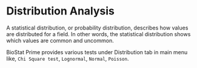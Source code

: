 # Distribution Analysis

A statistical distribution, or probability distribution, describes how values are distributed for a field. In other words, the statistical distribution shows which values are common and uncommon. 

BioStat Prime provides various tests under Distribution tab in main menu like, `Chi Square test`, `Lognormal`, `Normal`, `Poisson`.
